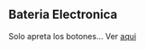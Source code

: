 ## Bateria Electronica
Solo apreta los botones...
Ver [aqui](https://never130.github.io/bateria-electronica-js/)